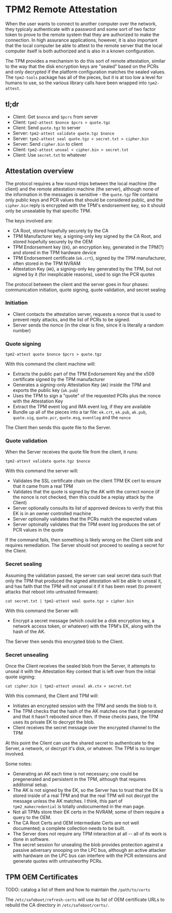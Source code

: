 # TPM2 Remote Attestation

When the user wants to connect to another computer over the network,
they typicaly authenticate with a password and some sort of two factor
token to prove to the remote system that they are authorized to
make the connection.  In high assurance applications, however, it is
also important that the local computer be able to attest to the remote
server that the local computer itself is both authorized and is also
in a known configuration.

The TPM provides a mechanism to do this sort of remote attestation,
similar to the way that the disk encryption keys are "sealed" based
on the PCRs and only decrypted if the platform configuration matches
the sealed values.  The `tpm2-tools` package has all of the pieces,
but it is at too low a level for humans to use, so the various library
calls have been wrapped into `tpm2-attest`.

## tl;dr

* Client: Get `$nonce` and `$pcrs` from server
* Client: `tpm2-attest $nonce $pcrs > quote.tgz`
* Client: Send `quote.tgz` to server
* Server: `tpm2-attest validate quote.tgz $nonce`
* Server: `tpm2-attest seal quote.tgz < secret.txt > cipher.bin`
* Server: Send `cipher.bin` to client
* Client: `tpm2-attest unseal < cipher.bin > secret.txt`
* Client: Use `secret.txt` to whatever

## Attestation overview

The protocol requires a few round-trips between the local machine (the client)
and the remote attestation machine (the server), although none of the information
in the messages is sensitive - the `quote.tgz` file contains only public keys
and PCR values that should be considered public, and the `cipher.bin` reply
is encrypted with the TPM's endorsement key, so it should only be unsealable by
that specific TPM.

The keys involved are:

* CA Root, stored hopefully securely by the CA
* TPM Manufacturer key, a signing-only key signed by the CA Root, and stored hopefully securely by the OEM
* TPM Endorsement key (`EK`), an encryption key, generated in the TPM(?) and stored in the TPM hardware device
* TPM Endorsement certificate (`ek.crt`), signed by the TPM manufacturer, often stored in the TPM NVRAM
* Attestation Key (`AK`), a signing-only key generated by the TPM, but not signed by it (for inexplicable reasons), used to sign the PCR quotes

The protocol between the client and the server goes in four phases: communication initiation, quote signing, quote validation, and secret sealing

### Initiation

* Client contacts the attestation server, requests a nonce that is used to prevent reply attacks, and the list of PCRs to be signed.
* Server sends the nonce (in the clear is fine, since it is literally a random number)

### Quote signing
```
tpm2-attest quote $nonce $pcrs > quote.tgz
```

With this command the client machine will:

* Extracts the public part of the TPM Endorsement Key and the x509 certificate signed by the TPM manufacturer
* Generates a signing-only Attestation Key (`AK`) inside the TPM and exports the public key (`ak.pub`)
* Uses the TPM to sign a "quote" of the requested PCRs plus the nonce with the Attestation Key
* Extract the TPM event log and IMA event log, if they are available
* Bundle up all of the pieces into a tar file: `ek.crt`, `ek.pub`, `ak.pub`, `quote.sig`, `quote.pcr`, `quote.msg`, `eventlog` and the `nonce`

The Client then sends this quote file to the Server.

### Quote validation
When the Server receives the quote file from the client, it runs:
```
tpm2-attest validate quote.tgz $nonce
```

With this command the server will:

* Validates the SSL certificate chain on the client TPM EK cert to ensure that it came from a real TPM
* Validates that the quote is signed by the AK with the correct nonce (if the nonce is not checked, then this could be a replay attack by the Client)
* Server optionally consults its list of approved devices to verify that this EK is in an owner controlled machine
* Server optionally validates that the PCRs match the expected values
* Server optoinally validates that the TPM event log produces the set of
PCR values in the quote

If the command fails, then something is likely wrong on the Client side
and requires remediation.  The Server should not proceed to sealing a
secret for the Client.

### Secret sealing

Assuming the validation passed, the server can seal secret data such
that only the TPM that produced the signed attestation will be able to
unseal it, and has faith that the TPM will not unseal it if it has been
reset (to prevent attacks that reboot into untrusted firmware):

```
cat secret.txt | tpm2-attest seal quote.tgz > cipher.bin
```

With this command the Server will:

* Encrypt a secret message (which could be a disk encryption key, a network access token, or whatever) with the TPM's EK, along with the hash of the AK.

The Server then sends this encrypted blob to the Client.

### Secret unsealing
Once the Client receives the sealed blob from the Server, it attempts
to unseal it with the Attestation Key context that is left over from the
initial quote signing:

```
cat cipher.bin | tpm2-attest unseal ak.ctx > secret.txt
```

With this command, the Client and TPM will:

* Initiates an encrypted session with the TPM and sends the blob to it.
* The TPM checks that the hash of the AK matches one that it generated and that it hasn't rebooted since then. If these checks pass, the TPM uses its private EK to decrypt the blob.
* Client receives the secret message over the encrypted channel to the TPM

At this point the Client can use the shared secret to authenticate to
the Server, a network, or decrypt it's disk, or whatever.  The TPM is
no longer involved.

Some notes:

* Generating an AK each time is not necessary; one could be pregenerated and persistent in the TPM, although that requires additoinal setup.
* The AK is not signed by the EK, so the Server has to trust that the EK is stored inside of a real TPM and that
the real TPM will not decrypt the message unless the AK matches. I think, this part of `tpm2_makecredential` is
totally undocumented in the man page.
* Not all TPMs store their EK certs in the NVRAM; some of them require a query to the OEM.
* The CA Root Certs and OEM intermediate Certs are not well documented; a complete collection needs to be built.
* The Server does not require any TPM interaction at all -- all of its work is done in software.
* The secret session for unsealing the blob provides protection against a passive adversary snooping on the LPC bus, although an active attacker with hardware on the LPC bus can interfere with the PCR extensions and generate quotes with untrustworthy PCRs.

## TPM OEM Certificates

TODO: catalog a list of them and how to maintain the `/path/to/certs`

The `/etc/safeboot/refresh-certs` will use its list of OEM certificate URLs
to rebuild the CA directory in `/etc/safeboot/certs/`.
